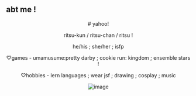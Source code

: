 ## abt me !
<div align="center">
  # yahoo! 
  
  ritsu-kun / ritsu-chan / ritsu ! 
  
  he/his ; she/her ; isfp 
  
  ♡games - umamusume:pretty darby ; cookie run: kingdom ; ensemble stars !
  
  ♡hobbies - lern languages ; wear jsf ; drawing ; cosplay ; music 
  
  ![image](https://files.catbox.moe/448fp8.png)
  
</div>  
